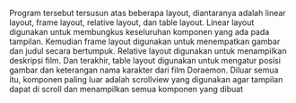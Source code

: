 Program tersebut tersusun atas beberapa layout, diantaranya adalah linear layout, frame layout, relative layout, dan table layout. Linear layout digunakan untuk membungkus keseluruhan komponen yang ada pada tampilan. Kemudian frame layout digunakan untuk menempatkan gambar dan judul secara bertumpuk. Relative layout digunakan untuk menampilkan deskripsi film. Dan terakhir, table layout digunakan untuk mengatur posisi gambar dan keterangan nama karakter dari film Doraemon. Diluar semua itu, komponen paling luar adalah scrollview yang digunakan agar tampilan dapat di scroll dan menampilkan semua komponen yang dibuat